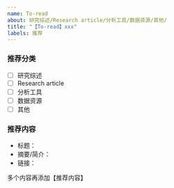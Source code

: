 ```yaml
---
name: To-read
about: 研究综述/Research article/分析工具/数据资源/其他/
title: "【To-read】xxx"
labels: 推荐
---
```


### 推荐分类

- [ ] 研究综述
- [ ] Research article
- [ ] 分析工具
- [ ] 数据资源
- [ ] 其他

### 推荐内容

- 标题：
- 摘要/简介：
- 链接：

多个内容再添加【推荐内容】
